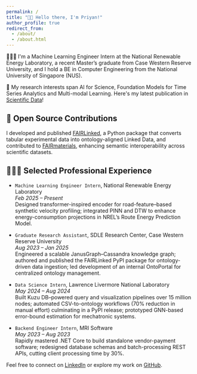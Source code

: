 ```yaml
---
permalink: /
title: "👋🏼 Hello there, I'm Priyan!"
author_profile: true
redirect_from:
  - /about/
  - /about.html
---
```


👨🏻‍💻 I'm a Machine Learning Engineer Intern at the National Renewable Energy Laboratory, a recent Master’s graduate from Case Western Reserve University, and I hold a BE in Computer Engineering from the National University of Singapore (NUS).

🔬 My research interests span AI for Science, Foundation Models for Time Series Analytics and Multi-modal Learning. Here's my latest publication in [Scientific Data](https://www.nature.com/articles/s41597-025-04938-5)!

## 🤖 Open Source Contributions

I developed and published [FAIRLinked](https://pypi.org/project/FAIRLinked/), a Python package that converts tabular experimental data into ontology-aligned Linked Data, and contributed to [FAIRmaterials](https://pypi.org/project/FAIRmaterials/), enhancing semantic interoperability across scientific datasets.

## 👨🏻‍🔬 Selected Professional Experience

- `Machine Learning Engineer Intern`, National Renewable Energy Laboratory  
  _Feb 2025 – Present_  
  Designed transformer-inspired encoder for road-feature–based synthetic velocity profiling; integrated PINN and DTW to enhance energy-consumption projections in NREL’s Route Energy Prediction Model.

- `Graduate Research Assistant`, SDLE Research Center, Case Western Reserve University  
  _Aug 2023 – Jan 2025_  
  Engineered a scalable JanusGraph–Cassandra knowledge graph; authored and published the FAIRLinked PyPI package for ontology-driven data ingestion; led development of an internal OntoPortal for centralized ontology management.

- `Data Science Intern`, Lawrence Livermore National Laboratory  
  _May 2024 – Aug 2024_  
  Built Kuzu DB–powered query and visualization pipelines over 15 million nodes; automated CSV-to-ontology workflows (70% reduction in manual effort) culminating in a PyPI release; prototyped GNN-based error-bound estimation for mechatronic systems.

- `Backend Engineer Intern`, MRI Software  
  _May 2023 – Aug 2023_  
  Rapidly mastered .NET Core to build standalone vendor-payment software; redesigned database schemas and batch-processing REST APIs, cutting client processing time by 30%.

Feel free to connect on [LinkedIn](https://www.linkedin.com/in/priyan-rajamohan) or explore my work on [GitHub](https://github.com/priyan-coder).
